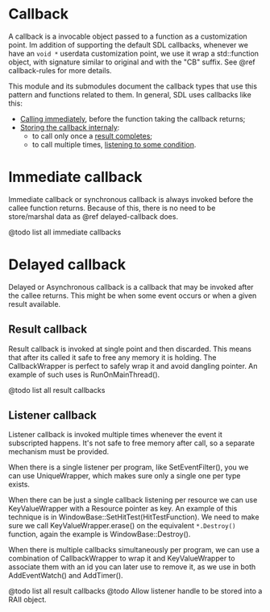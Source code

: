 Callback
========

A callback is a invocable object passed to a function as a customization point.
Im addition of supporting the default SDL callbacks, whenever we have an 
`void *` userdata customization point, we use it wrap a std::function object,
with signature similar to original and with the "CB" suffix. See 
@ref callback-rules for more details.

This module and its submodules document the callback types that use this 
pattern and functions related to them. In general, SDL uses callbacks like this:

- [Calling immediately](#immediate-callback), before the function taking the
  callback returns;
- [Storing the callback internaly](#delayed-callback):
  - to call only once a [result completes](#result-callback);
  - to call multiple times, [listening to some condition](#listener-callback).

Immediate callback
==================

Immediate callback or synchronous callback is always invoked before the callee
function returns. Because of this, there is no need to be store/marshal data
as @ref delayed-callback does.

@todo list all immediate callbacks

Delayed callback
================

Delayed or Asynchronous callback is a callback that may be invoked after the 
callee returns. This might be when some event occurs or when a given result 
available.

Result callback
---------------

Result callback is invoked at single point and then discarded. This means that
after its called it safe to free any memory it is holding. The CallbackWrapper 
is perfect to safely wrap it and avoid dangling pointer. An example of such 
uses is RunOnMainThread().

@todo list all result callbacks


Listener callback
-----------------

Listener callback is invoked multiple times whenever the event it subscripted
happens. It's not safe to free memory after call, so a separate mechanism must
be provided.

When there is a single listener per program, like SetEventFilter(), you we can
use UniqueWrapper, which makes sure only a single one per type exists.

When there can be just a single callback listening per resource we can use 
KeyValueWrapper with a Resource pointer as key. An example of this technique is
in WindowBase::SetHitTest(HitTestFunction). We need to make sure we call 
KeyValueWrapper.erase() on the equivalent `*.Destroy()` function, again the 
example is WindowBase::Destroy().

When there is multiple callbacks simultaneously per program, we can use a 
combination of CallbackWrapper to wrap it and KeyValueWrapper to 
associate them with an id you can later use to remove it, as we use in both
AddEventWatch() and AddTimer().

@todo list all result callbacks
@todo Allow listener handle to be stored into a RAII object.
